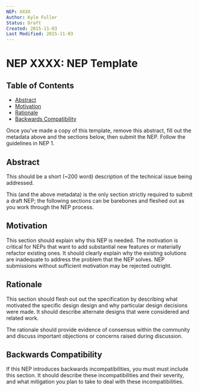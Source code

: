 ```yaml
---
NEP: XXXX
Author: Kyle Fuller
Status: Draft
Created: 2015-11-03
Last Modified: 2015-11-03
---
```


# NEP XXXX: NEP Template

## Table of Contents

- [Abstract](#abstract)
- [Motivation](#motivation)
- [Rationale](#rationale)
- [Backwards Compatibility](#backwards-compatibility)

Once you've made a copy of this template, remove this abstract, fill out the
metadata above and the sections below, then submit the NEP. Follow the
guidelines in NEP 1.

## Abstract

This should be a short (~200 word) description of the technical issue being
addressed.

This (and the above metadata) is the only section strictly required to submit a
draft NEP; the following sections can be barebones and fleshed out as you work
through the NEP process.

## Motivation

This section should explain why this NEP is needed. The motivation is critical
for NEPs that want to add substantial new features or materially refactor
existing ones. It should clearly explain why the existing solutions are
inadequate to address the problem that the NEP solves. NEP submissions without
sufficient motivation may be rejected outright.

## Rationale

This section should flesh out out the specification by describing what
motivated the specific design design and why particular design decisions were
made. It should describe alternate designs that were considered and related
work.

The rationale should provide evidence of consensus within the community and
discuss important objections or concerns raised during discussion.

## Backwards Compatibility

If this NEP introduces backwards incompatibilities, you must must include this
section. It should describe these incompatibilities and their severity, and
what mitigation you plan to take to deal with these incompatibilities.

